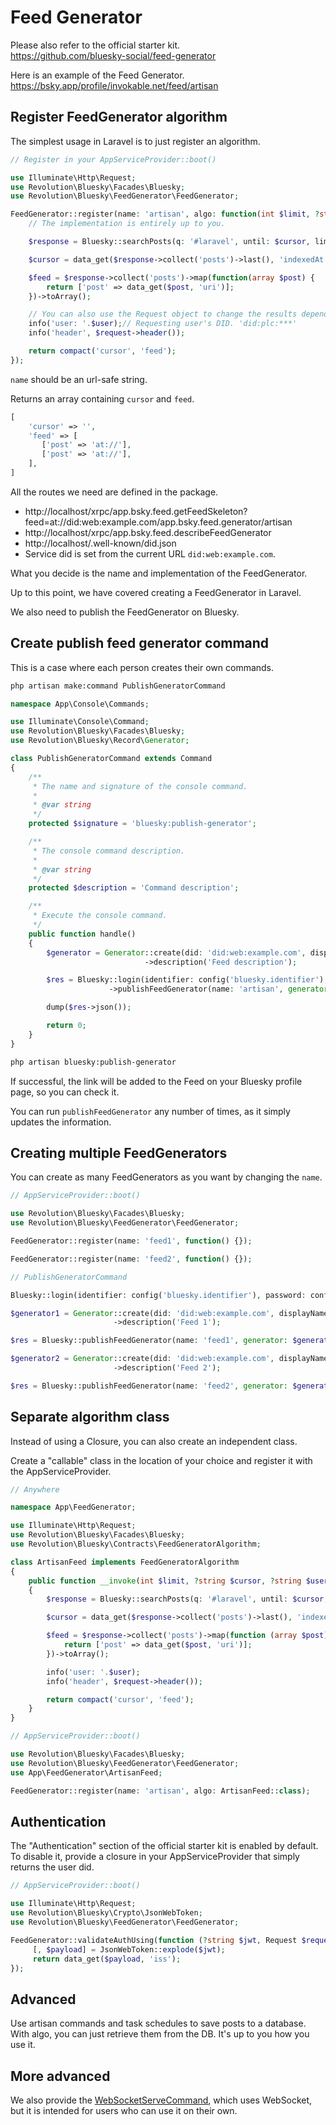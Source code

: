 Feed Generator
====

Please also refer to the official starter kit.  
https://github.com/bluesky-social/feed-generator

Here is an example of the Feed Generator.  
https://bsky.app/profile/invokable.net/feed/artisan

## Register FeedGenerator algorithm

The simplest usage in Laravel is to just register an algorithm.

```php
// Register in your AppServiceProvider::boot()

use Illuminate\Http\Request;
use Revolution\Bluesky\Facades\Bluesky;
use Revolution\Bluesky\FeedGenerator\FeedGenerator;

FeedGenerator::register(name: 'artisan', algo: function(int $limit, ?string $cursor, ?string $user, Request $request): array {
    // The implementation is entirely up to you.

    $response = Bluesky::searchPosts(q: '#laravel', until: $cursor, limit: $limit);

    $cursor = data_get($response->collect('posts')->last(), 'indexedAt');

    $feed = $response->collect('posts')->map(function(array $post) {
        return ['post' => data_get($post, 'uri')];
    })->toArray();

    // You can also use the Request object to change the results depending on the user's state.
    info('user: '.$user);// Requesting user's DID. 'did:plc:***'
    info('header', $request->header());

    return compact('cursor', 'feed');
});
```

`name` should be an url-safe string.

Returns an array containing `cursor` and `feed`.

```php
[
    'cursor' => '',
    'feed' => [
       ['post' => 'at://'],
       ['post' => 'at://'],
    ],
]
```

All the routes we need are defined in the package.

- http://localhost/xrpc/app.bsky.feed.getFeedSkeleton?feed=at://did:web:example.com/app.bsky.feed.generator/artisan
- http://localhost/xrpc/app.bsky.feed.describeFeedGenerator
- http://localhost/.well-known/did.json
- Service did is set from the current URL `did:web:example.com`.

What you decide is the name and implementation of the FeedGenerator.

Up to this point, we have covered creating a FeedGenerator in Laravel.

We also need to publish the FeedGenerator on Bluesky.

## Create publish feed generator command

This is a case where each person creates their own commands.

```bash
php artisan make:command PublishGeneratorCommand
```

```php
namespace App\Console\Commands;

use Illuminate\Console\Command;
use Revolution\Bluesky\Facades\Bluesky;
use Revolution\Bluesky\Record\Generator;

class PublishGeneratorCommand extends Command
{
    /**
     * The name and signature of the console command.
     *
     * @var string
     */
    protected $signature = 'bluesky:publish-generator';

    /**
     * The console command description.
     *
     * @var string
     */
    protected $description = 'Command description';

    /**
     * Execute the console command.
     */
    public function handle()
    {
        $generator = Generator::create(did: 'did:web:example.com', displayName: 'Feed name')
                              ->description('Feed description');

        $res = Bluesky::login(identifier: config('bluesky.identifier'), password: config('bluesky.password'))
                      ->publishFeedGenerator(name: 'artisan', generator: $generator);

        dump($res->json());

        return 0;
    }
}
```

```bash
php artisan bluesky:publish-generator
```

If successful, the link will be added to the Feed on your Bluesky profile page, so you can check it.

You can run `publishFeedGenerator` any number of times, as it simply updates the information.

## Creating multiple FeedGenerators

You can create as many FeedGenerators as you want by changing the `name`.

```php
// AppServiceProvider::boot()

use Revolution\Bluesky\Facades\Bluesky;
use Revolution\Bluesky\FeedGenerator\FeedGenerator;

FeedGenerator::register(name: 'feed1', function() {});

FeedGenerator::register(name: 'feed2', function() {});
```

```php
// PublishGeneratorCommand

Bluesky::login(identifier: config('bluesky.identifier'), password: config('bluesky.password'));

$generator1 = Generator::create(did: 'did:web:example.com', displayName: 'Feed 1')
                       ->description('Feed 1');

$res = Bluesky::publishFeedGenerator(name: 'feed1', generator: $generator1);

$generator2 = Generator::create(did: 'did:web:example.com', displayName: 'Feed 2')
                       ->description('Feed 2');

$res = Bluesky::publishFeedGenerator(name: 'feed2', generator: $generator2);
```

## Separate algorithm class

Instead of using a Closure, you can also create an independent class.

Create a "callable" class in the location of your choice and register it with the AppServiceProvider.

```php
// Anywhere

namespace App\FeedGenerator;

use Illuminate\Http\Request;
use Revolution\Bluesky\Facades\Bluesky;
use Revolution\Bluesky\Contracts\FeedGeneratorAlgorithm;

class ArtisanFeed implements FeedGeneratorAlgorithm
{
    public function __invoke(int $limit, ?string $cursor, ?string $user, Request $request): array
    {
        $response = Bluesky::searchPosts(q: '#laravel', until: $cursor, limit: $limit);

        $cursor = data_get($response->collect('posts')->last(), 'indexedAt');

        $feed = $response->collect('posts')->map(function (array $post) {
            return ['post' => data_get($post, 'uri')];
        })->toArray();

        info('user: '.$user);
        info('header', $request->header());

        return compact('cursor', 'feed');
    }
}
```

```php
// AppServiceProvider::boot()

use Revolution\Bluesky\Facades\Bluesky;
use Revolution\Bluesky\FeedGenerator\FeedGenerator;
use App\FeedGenerator\ArtisanFeed;

FeedGenerator::register(name: 'artisan', algo: ArtisanFeed::class);
```

## Authentication

The "Authentication" section of the official starter kit is enabled by default. To disable it, provide a closure in your AppServiceProvider that simply returns the user did.

```php
// AppServiceProvider::boot()

use Illuminate\Http\Request;
use Revolution\Bluesky\Crypto\JsonWebToken;
use Revolution\Bluesky\FeedGenerator\FeedGenerator;

FeedGenerator::validateAuthUsing(function (?string $jwt, Request $request): ?string {
     [, $payload] = JsonWebToken::explode($jwt);
     return data_get($payload, 'iss');
});
```

## Advanced

Use artisan commands and task schedules to save posts to a database. With algo, you can just retrieve them from the DB. It's up to you how you use it.

## More advanced

We also provide the [WebSocketServeCommand](../src/Console/WebSocketServeCommand.php), which uses WebSocket, but it is intended for users who can use it on their own.

